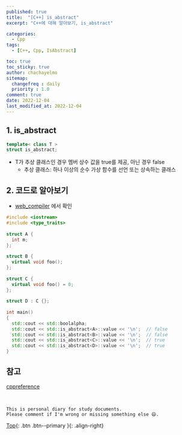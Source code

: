 ```yaml
---
published: true
title:  "[C++] is_abstract"
excerpt: "C++에 대해 알아보기, is_abstract"

categories:
  - Cpp
tags:
  - [C++, Cpp, IsAbstract]

toc: true
toc_sticky: true
author: chachayelmo
sitemap:
  changefreq : daily
  priority : 1.0
comment: true
date: 2022-12-04
last_modified_at: 2022-12-04
---
```


## 1. is_abstract

```cpp
template< class T >
struct is_abstract;
```

- T가 추상 클래스인 경우 멤버 상수 값을 true를 제공, 아닌 경우 false
  - 추상 클래스: 하나 이상의 순수 가상 함수를 선언 또는 상속하는 클래스

## 2. 코드로 알아보기
- [web_compiler](https://godbolt.org/) 에서 확인

```cpp
#include <iostream>
#include <type_traits>
 
struct A {
  int m;
};
 
struct B {
  virtual void foo();
};
 
struct C {
  virtual void foo() = 0;
};
 
struct D : C {};
 
int main()
{
  std::cout << std::boolalpha;
  std::cout << std::is_abstract<A>::value << '\n';  // false
  std::cout << std::is_abstract<B>::value << '\n';  // false
  std::cout << std::is_abstract<C>::value << '\n';  // true
  std::cout << std::is_abstract<D>::value << '\n';  // true
}
```

## 참고
[cppreference](https://en.cppreference.com/w/cpp/types/is_abstract)

<br>

    This is personal diary for study documents.
    Please comment if I'm wrong or missing something else 😄. 

[Top](#){: .btn .btn--primary }{: .align-right}